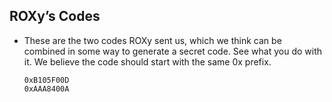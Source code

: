 ## ROXy’s Codes
- These are the two codes ROXy sent us, which we think can be combined in some way to generate a secret code. See what you do with it. We believe the code should start with the same 0x prefix.
      
      0xB105F00D 
      0xAAA8400A
